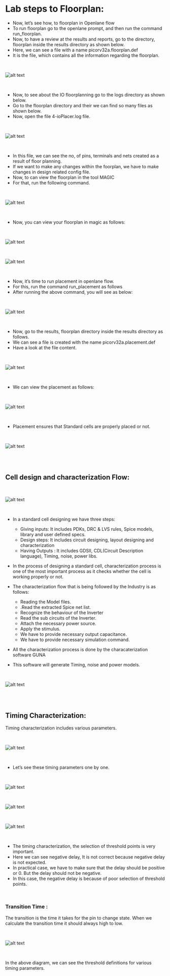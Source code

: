 # Lab steps to Floorplan:

-  Now, let’s see how, to floorplan in Openlane flow
-  To run floorplan go to the openlane prompt, and then run the command run_floorplan.
-  Now, to have a review at the results and reports, go to the directory, floorplan inside the results directory as shown below.
-  Here, we can see a file with a name picorv32a.floorplan.def
-  It is the file, which contains all the information regarding the floorplan.

<br>

![alt text](Day2/img37.png)

<br>

-  Now, to see about the IO floorplanning go to the logs directory as shown below.
-  Go to the floorplan directory and their we can find so many files as shown below.
-  Now, open the file 4-ioPlacer.log file.

<br>

![alt text](Day2/img38.png)

<br>

-  In this file, we can see the no, of pins, terminals and nets created as a result of floor planning.
-  If we want to make any changes within the foorplan, we have to make changes in design related config file.
-  Now, to can view the floorplan in the tool MAGIC
-  For that, run the following command.

<br>

![alt text](Day2/x.png)

<br>

- Now, you can view your floorplan in magic as follows:

<br>

![alt text](Day2/img39.png)

<br>

![alt text](Day2/img40.png)

<br>

-  Now, it’s time to run placement in openlane flow.
-  For this, run the command run_placement as follows
-  After running the above command, you will see as below:

<br>

![alt text](Day2/img41.png)

<br>

-  Now, go to the results, floorplan directory inside the results directory as follows.
-  We can see a file is created with the name picorv32a.placement.def
-  Have a look at the file content.
  
  <br>

![alt text](Day2/img42.png)

  <br>

- We can view the placement as follows:

<br>

![alt text](Day2/img43.png)

<br>

- Placement ensures that Standard cells are properly placed or not.

<br>

![alt text](Day2/img44.png)

<br>

<br>

## Cell design and characterization Flow:

<br>

![alt text](Day2/img45.png)

<br>

- In a standard cell designing we have three steps:
     -  Giving inputs: It includes PDKs, DRC & LVS rules, Spice models, library and user defined specs.
     -  Design steps: It includes circuit designing, layout designing and characterization
     -  Having Outputs : It includes GDSII, CDL(Circuit Description language), Timing, noise, power libs.
- In the process of designing a standard cell, characterization process is one of the most important process as it checks whether the cell is working properly or not.
- The characterization flow that is being followed by the Industry is as follows: 
    - Reading the Model files.
    - .Read the extracted Spice net list.
    - Recognize the behaviour of the Inverter
    - Read the sub circuits of the Inverter.
    - Attach the necessary power source.
    - Apply the stimulus.
    - We have to provide necessary output capacitance.
    - We have to provide necessary simulation command.

- All the characterization process is done by the characaterization software GUNA
- This software will generate Timing, noise and power models.

<br>

![alt text](Day2/img46.png)

<br>

<br>

## Timing Characterization:

Timing characterization includes various parameters.

<br>

![alt text](Day2/img47.png)

<br>

- Let’s see these timing parameters one by one.

<br>

![alt text](Day2/img48.png)

<br>

![alt text](Day2/img49.png)

<br>

![alt text](Day2/img50.png)

<br>

- The timing characterization, the selection of threshold points is very important.
- Here we can see negative delay, It is not correct because negative delay is not expected. 
- In practical case, we have to make sure that the delay should be positive or 0. But the delay should not be negative.
- In this case, the negative delay is because of poor selection of threshold points.
  
<br>

### Transition Time :

The transition is the time it takes for the pin to change state. When we calculate the transition time it should always high to low.

<br>

![alt text](Day2/img51.png)

<br>

In the above diagram, we can see the threshold definitions for various timing parameters.


